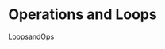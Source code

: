 # Operations and Loops

[LoopsandOps](https://github.com/Kmartin30/Code-102-Reading-Notes/blob/main/LoopsandOps.md)
